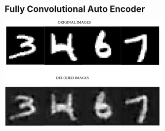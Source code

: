 # Fully Convolutional Auto Encoder

![alt text](https://raw.githubusercontent.com/ashyantony7/Pytorch_Samples/master/images/FCAE.png)
